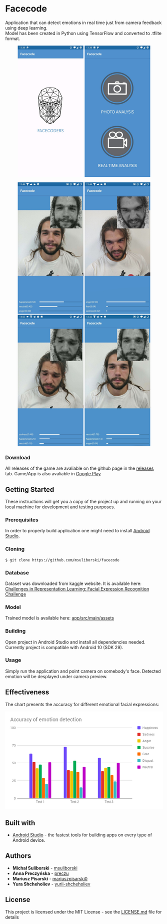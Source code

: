 # Facecode
Application that can detect emotions in real time just from camera feedback using deep learning. <br/>
Model has been created in Python using TensorFlow and converted to .tflite format. <br/>
<p align="center">
  <img width="210" src="images/welcome.jpg"/>
  <img width="210" src="images/menu.jpg"/>
</p>
<p align="center">
  <img width="210" src="images/happiness.jpg"/>
  <img width="210" src="images/anger.jpg"/>
  <img width="210" src="images/sadness.jpg"/>
  <img width="210" src="images/neutral.jpg"/>
</p>

### Download
All releases of the game are avaliable on the github page in the [releases](https://github.com/msuliborski/facecode/releases) tab. 
Game/App is also avaliable in [Google Play](https://play.google.com/store/apps/details?id=com.sulient.facecode)

## Getting Started
These instructions will get you a copy of the project up and running on your local machine for development and testing purposes. 

### Prerequisites
In order to properly build application one might need to install [Android Studio](https://developer.android.com/studio).

### Cloning
```
$ git clone https://github.com/msuliborski/facecode
```

### Database 
Dataset was downloaded from kaggle website. It is available here: </br>
[Challenges in Representation Learning: Facial Expression Recognition Challenge](https://www.kaggle.com/c/challenges-in-representation-learning-facial-expression-recognition-challenge)

### Model
Trained model is available here:
[app/src/main/assets](app/src/main/assets)

### Building
Open project in Android Studio and install all dependencies needed. Currently project is compatible with Android 10 (SDK 29).

### Usage
Simply run the application and point camera on somebody's face. Detected emotion will be desplayed under camera preview.

## Effectiveness
The chart presents the accuracy for different emotional facial expressions: 
<p align="center">
  <img width="840" src="images/graph.png"/>
</p>

## Built with
* [Android Studio](https://developer.android.com/studio) - the fastest tools for building apps on every type of Android device.

## Authors
* **Michał Suliborski** - [msuliborski](https://github.com/msuliborski)
* **Anna Preczyńska** - [preczu](https://github.com/preczu)
* **Mariusz Pisarski** - [mariuszpisarski0](https://github.com/mariuszpisarski0)
* **Yura Shcheholiev** - [yurii-shcheholiev](https://github.com/yurii-shcheholiev)

## License
This project is licensed under the MIT License - see the [LICENSE.md](LICENSE.md) file for details
